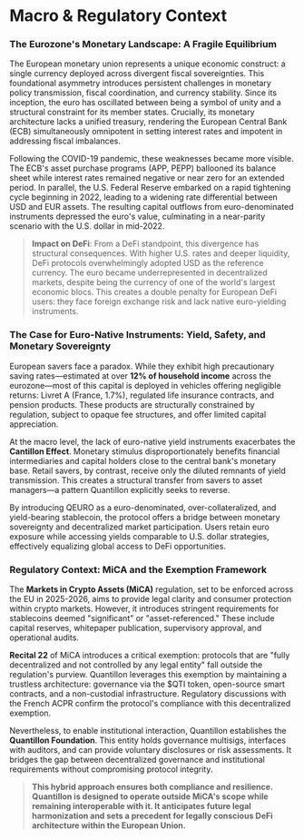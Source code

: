 # Macro & Regulatory Context

### The Eurozone's Monetary Landscape: A Fragile Equilibrium

The European monetary union represents a unique economic construct: a single currency deployed across divergent fiscal sovereignties. This foundational asymmetry introduces persistent challenges in monetary policy transmission, fiscal coordination, and currency stability. Since its inception, the euro has oscillated between being a symbol of unity and a structural constraint for its member states. Crucially, its monetary architecture lacks a unified treasury, rendering the European Central Bank (ECB) simultaneously omnipotent in setting interest rates and impotent in addressing fiscal imbalances.

Following the COVID-19 pandemic, these weaknesses became more visible. The ECB's asset purchase programs (APP, PEPP) ballooned its balance sheet while interest rates remained negative or near zero for an extended period. In parallel, the U.S. Federal Reserve embarked on a rapid tightening cycle beginning in 2022, leading to a widening rate differential between USD and EUR assets. The resulting capital outflows from euro-denominated instruments depressed the euro's value, culminating in a near-parity scenario with the U.S. dollar in mid-2022.

> **Impact on DeFi**: From a DeFi standpoint, this divergence has structural consequences. With higher U.S. rates and deeper liquidity, DeFi protocols overwhelmingly adopted USD as the reference currency. The euro became underrepresented in decentralized markets, despite being the currency of one of the world's largest economic blocs. This creates a double penalty for European DeFi users: they face foreign exchange risk and lack native euro-yielding instruments.

### The Case for Euro-Native Instruments: Yield, Safety, and Monetary Sovereignty

European savers face a paradox. While they exhibit high precautionary saving rates—estimated at over **12% of household income** across the eurozone—most of this capital is deployed in vehicles offering negligible returns: Livret A (France, 1.7%), regulated life insurance contracts, and pension products. These products are structurally constrained by regulation, subject to opaque fee structures, and offer limited capital appreciation.

At the macro level, the lack of euro-native yield instruments exacerbates the **Cantillon Effect**. Monetary stimulus disproportionately benefits financial intermediaries and capital holders close to the central bank's monetary base. Retail savers, by contrast, receive only the diluted remnants of yield transmission. This creates a structural transfer from savers to asset managers—a pattern Quantillon explicitly seeks to reverse.

By introducing QEURO as a euro-denominated, over-collateralized, and yield-bearing stablecoin, the protocol offers a bridge between monetary sovereignty and decentralized market participation. Users retain euro exposure while accessing yields comparable to U.S. dollar strategies, effectively equalizing global access to DeFi opportunities.

### Regulatory Context: MiCA and the Exemption Framework

The **Markets in Crypto Assets (MiCA)** regulation, set to be enforced across the EU in 2025-2026, aims to provide legal clarity and consumer protection within crypto markets. However, it introduces stringent requirements for stablecoins deemed "significant" or "asset-referenced." These include capital reserves, whitepaper publication, supervisory approval, and operational audits.

**Recital 22** of MiCA introduces a critical exemption: protocols that are "fully decentralized and not controlled by any legal entity" fall outside the regulation's purview. Quantillon leverages this exemption by maintaining a trustless architecture: governance via the $QTI token, open-source smart contracts, and a non-custodial infrastructure. Regulatory discussions with the French ACPR confirm the protocol's compliance with this decentralized exemption.

Nevertheless, to enable institutional interaction, Quantillon establishes the **Quantillon Foundation**. This entity holds governance multisigs, interfaces with auditors, and can provide voluntary disclosures or risk assessments. It bridges the gap between decentralized governance and institutional requirements without compromising protocol integrity.

> **This hybrid approach ensures both compliance and resilience. Quantillon is designed to operate outside MiCA's scope while remaining interoperable with it. It anticipates future legal harmonization and sets a precedent for legally conscious DeFi architecture within the European Union.**
